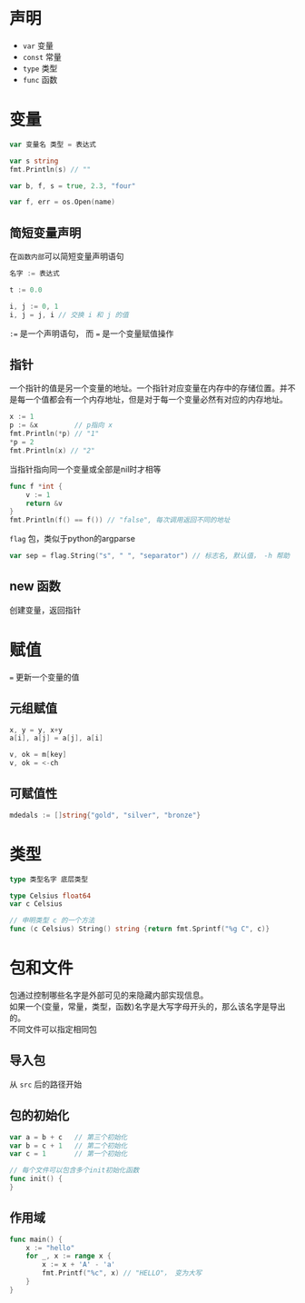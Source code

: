 # 声明
- `var` 变量
- `const` 常量
- `type` 类型
- `func` 函数

# 变量
```go
var 变量名 类型 = 表达式

var s string
fmt.Println(s) // ""

var b, f, s = true, 2.3, "four"

var f, err = os.Open(name)
```
## 简短变量声明
在`函数内部`可以简短变量声明语句  
```go
名字 := 表达式

t := 0.0

i, j := 0, 1
i, j = j, i // 交换 i 和 j 的值
````
`:=` 是一个声明语句， 而 `=` 是一个变量赋值操作

## 指针
一个指针的值是另一个变量的地址。一个指针对应变量在内存中的存储位置。并不是每一个值都会有一个内存地址，但是对于每一个变量必然有对应的内存地址。
```go
x := 1
p := &x         // p指向 x 
fmt.Println(*p) // "1"
*p = 2          
fmt.Println(x) // "2"
```
当指针指向同一个变量或全部是nil时才相等
```go
func f *int {
    v := 1
    return &v
}
fmt.Println(f() == f()) // "false", 每次调用返回不同的地址
```
`flag` 包，类似于python的argparse
```go
var sep = flag.String("s", " ", "separator") // 标志名, 默认值， -h 帮助
```

## new 函数
创建变量，返回指针

# 赋值
`=` 更新一个变量的值
## 元组赋值
```go
x, y = y, x+y
a[i], a[j] = a[j], a[i]

v, ok = m[key]
v, ok = <-ch
```
## 可赋值性
```go
mdedals := []string{"gold", "silver", "bronze"}
```

# 类型
```go
type 类型名字 底层类型

type Celsius float64
var c Celsius

// 申明类型 c 的一个方法
func (c Celsius) String() string {return fmt.Sprintf("%g C", c)}
```

# 包和文件
包通过控制哪些名字是外部可见的来隐藏内部实现信息。  
如果一个(变量，常量，类型，函数)名字是大写字母开头的，那么该名字是导出的。  
不同文件可以指定相同包

## 导入包
从 `src` 后的路径开始

## 包的初始化
```go
var a = b + c   // 第三个初始化
var b = c + 1   // 第二个初始化
var c = 1       // 第一个初始化

// 每个文件可以包含多个init初始化函数
func init() {
}
```

## 作用域
```go
func main() {
    x := "hello"
    for _, x := range x {
        x := x + 'A' - 'a'
        fmt.Printf("%c", x) // "HELLO"， 变为大写
    }
}
```



